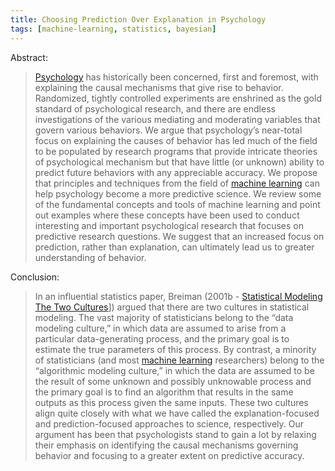 ```yaml
---
title: Choosing Prediction Over Explanation in Psychology
tags: [machine-learning, statistics, bayesian]
---
```


Abstract:

> [Psychology](notes/psychology/Psychology.md) has historically been concerned, first and foremost, with explaining the causal mechanisms that give rise to behavior. Randomized, tightly controlled experiments are enshrined as the gold standard of psychological research, and there are endless investigations of the various mediating and moderating variables that govern various behaviors. We argue that psychology’s near-total focus on explaining the causes of behavior has led much of the field to be populated by research programs that provide intricate theories of psychological mechanism but that have little (or unknown) ability to predict future behaviors with any appreciable accuracy. We propose that principles and techniques from the field of [machine learning](notes/statistics/machine-learning.md) can help psychology become a more predictive science. We review some of the fundamental concepts and tools of machine learning and point out examples where these concepts have been used to conduct interesting and important psychological research that focuses on predictive research questions. We suggest that an increased focus on prediction, rather than explanation, can ultimately lead us to greater understanding of behavior.

Conclusion:

>  In an influential statistics paper, Breiman (2001b - [Statistical Modeling The Two Cultures](http://www2.math.uu.se/~thulin/mm/breiman.pdf)]) argued that there are two cultures in statistical modeling. The vast majority of statisticians belong to the “data modeling culture,” in which data are assumed to arise from a particular data-generating process, and the primary goal is to estimate the true parameters of this process. By contrast, a minority of statisticians (and most [machine learning](notes/statistics/machine-learning.md) researchers) belong to the “algorithmic modeling culture,” in which the data are assumed to be the result of some unknown and possibly unknowable process and the primary goal is to find an algorithm that results in the same outputs as this process given the same inputs. These two cultures align quite closely with what we have called the explanation-focused and prediction-focused approaches to science, respectively. Our argument has been that psychologists stand to gain a lot by relaxing their emphasis on identifying the causal mechanisms governing behavior and focusing to a greater extent on predictive accuracy.